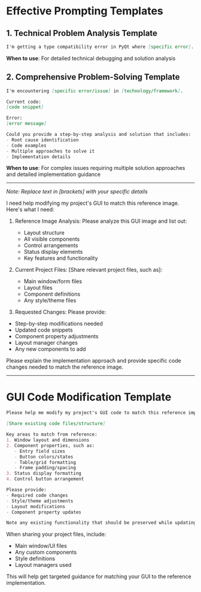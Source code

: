 

# Effective Prompting Templates

## 1. Technical Problem Analysis Template
```markdown
I'm getting a type compatibility error in PyQt where [specific error]. Could you analyze this and provide a step-by-step guide to fix it?
```
**When to use**: For detailed technical debugging and solution analysis

## 2. Comprehensive Problem-Solving Template
```markdown
I'm encountering [specific error/issue] in [technology/framework].

Current code:
[code snippet]

Error:
[error message]

Could you provide a step-by-step analysis and solution that includes:
- Root cause identification
- Code examples
- Multiple approaches to solve it
- Implementation details
```
**When to use**: For complex issues requiring multiple solution approaches and detailed implementation guidance



---
*Note: Replace text in [brackets] with your specific details*

I need help modifying my project's GUI to match this reference image. Here's what I need:

1. Reference Image Analysis:
   Please analyze this GUI image and list out:
   - Layout structure
   - All visible components
   - Control arrangements
   - Status display elements
   - Key features and functionality

2. Current Project Files:
   [Share relevant project files, such as]:
   - Main window/form files
   - Layout files
   - Component definitions
   - Any style/theme files

3. Requested Changes:
Please provide:
- Step-by-step modifications needed
- Updated code snippets
- Component property adjustments
- Layout manager changes
- Any new components to add

Please explain the implementation approach and provide specific code changes needed to match the reference image.


---
# GUI Code Modification Template
```markdown
Please help me modify my project's GUI code to match this reference implementation:

[Share existing code files/structure]

Key areas to match from reference:
1. Window layout and dimensions
2. Component properties, such as:
   - Entry field sizes
   - Button colors/states 
   - Table/grid formatting
   - Frame padding/spacing
3. Status display formatting
4. Control button arrangement

Please provide:
- Required code changes
- Style/theme adjustments 
- Layout modifications
- Component property updates

Note any existing functionality that should be preserved while updating the appearance.
```

When sharing your project files, include:
- Main window/UI files
- Any custom components
- Style definitions
- Layout managers used

This will help get targeted guidance for matching your GUI to the reference implementation.